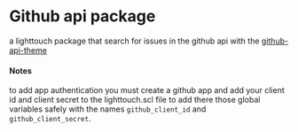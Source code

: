 # Github api package

a lighttouch package that search for issues in the github api with the  [github-api-theme](https://github.com/LuisReyes98/github-api-theme)

#### Notes

to add app authentication you must create a github app and add your client id and client secret to the lighttouch.scl file to add there those global variables safely with the names `github_client_id` and `github_client_secret`.